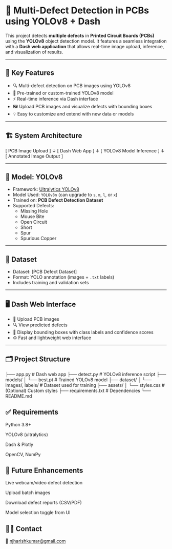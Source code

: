 # 🧠 Multi-Defect Detection in PCBs using YOLOv8 + Dash

This project detects **multiple defects** in **Printed Circuit Boards (PCBs)** using the **YOLOv8** object detection model. It features a seamless integration with a **Dash web application** that allows real-time image upload, inference, and visualization of results.

---

## 📌 Key Features

- 🔍 Multi-defect detection on PCB images using YOLOv8
- 🧠 Pre-trained or custom-trained YOLOv8 model
- ⚡ Real-time inference via Dash interface
- 🖼️ Upload PCB images and visualize defects with bounding boxes
- 💡 Easy to customize and extend with new data or models

---

## 🏗️ System Architecture

[ PCB Image Upload ] 
        ↓ 
[ Dash Web App ] 
        ↓ 
[ YOLOv8 Model Inference ] 
        ↓ 
[ Annotated Image Output ]


---

## 🧠 Model: YOLOv8

- Framework: [Ultralytics YOLOv8](https://github.com/ultralytics/ultralytics)
- Model Used: `YOLOv8n` (can upgrade to `s`, `m`, `l`, or `x`)
- Trained on: **PCB Defect Detection Dataset**
- Supported Defects:
  - Missing Hole
  - Mouse Bite
  - Open Circuit
  - Short
  - Spur
  - Spurious Copper

---

## 📂 Dataset

- Dataset: [PCB Defect Dataset]
- Format: YOLO annotation (images + `.txt` labels)
- Includes training and validation sets

---

## 🖥️ Dash Web Interface

- 📁 Upload PCB images
- 🔍 View predicted defects
- 📌 Display bounding boxes with class labels and confidence scores
- ⚙️ Fast and lightweight web interface

---

## 🗂️ Project Structure

├── app.py # Dash web app ├── detect.py # YOLOv8 inference script ├── models/ │ └── best.pt # Trained YOLOv8 model ├── dataset/ │ └── images/, labels/ # Dataset used for training ├── assets/ │ └── styles.css # (Optional) Custom styles ├── requirements.txt # Dependencies └── README.md

## ✅ Requirements
Python 3.8+

YOLOv8 (ultralytics)

Dash & Plotly

OpenCV, NumPy

## 🚀 Future Enhancements
 Live webcam/video defect detection

 Upload batch images

 Download defect reports (CSV/PDF)

 Model selection toggle from UI

 ## 🙋‍♂️ Contact
📧 njharishkumar@gmail.com
